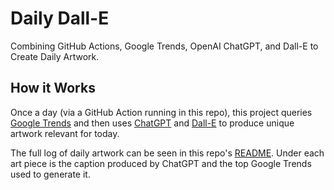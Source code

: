 # Daily Dall-E

Combining GitHub Actions, Google Trends, OpenAI ChatGPT, and Dall-E to Create Daily Artwork.

## How it Works

Once a day (via a GitHub Action running in this repo), this project queries [Google Trends](https://trends.google.com/trends/) and then uses [ChatGPT](https://chat.openai.com/) and [Dall-E](https://openai.com/research/dall-e) to produce unique artwork relevant for today.

The full log of daily artwork can be seen in this repo's [README](./README.md). Under each art piece is the caption produced by ChatGPT and the top Google Trends used to generate it.
